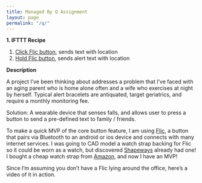 ```yaml
---
title: Managed By Q Assignment
layout: page
permalink: "/q/"
---
```

**1\. IFTTT Recipe**

1.  [Click Flic button](https://ifttt.com/applets/44303349d-if-you-click-flic-then-share-location-in-sms), sends text with location
2.  [Hold Flic button](https://ifttt.com/applets/44350944d-if-you-hold-flic-then-send-an-alert-sms-with-location), sends alert text with location

**Description**

A project I’ve been thinking about addresses a problem that I’ve faced with an aging parent who is home alone often and a wife who exercises at night by herself. Typical alert bracelets are antiquated, target geriatrics, and require a monthly monitoring fee.

Solution: A wearable device that senses falls, and allows user to press a button to send a pre-defined text to family / friends.

To make a quick MVP of the core button feature, I am using [Flic](flic.io), a button that pairs via Bluetooth to an android or ios device and connects with many internet services. I was going to CAD model a watch strap backing for Flic so it could be worn as a watch, but discovered [Shapeways](http://shpws.me/LeuU) already had one! I bought a cheap watch strap from [Amazon](https://www.amazon.com/gp/product/B017CK4PAQ/ref=oh_aui_detailpage_o00_s00?ie=UTF8&psc=1), and now I have an MVP!

Since I’m assuming you don’t have a Flic lying around the office, here’s a video of it in action.